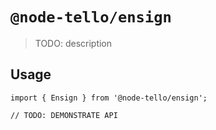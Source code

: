 # `@node-tello/ensign`

> TODO: description

## Usage

```
import { Ensign } from '@node-tello/ensign';

// TODO: DEMONSTRATE API
```
